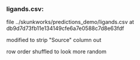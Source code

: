 ### ligands.csv:

file ../skunkworks/predictions_demo/ligands.csv at db9d7d73fb11e134149cfe6a7e0588c7d8e63fdf

modified to strip "Source" column out

row order shuffled to look more random
